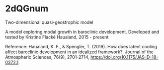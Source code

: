 # 2dQGnum
Two-dimensional quasi-geostrophic model

A model exploring modal growth in baroclinic development.
Developed and tested by Kristine Flacké Haualand, 2015 - present

Reference:
Haualand, K. F., & Spengler, T. (2019). How does latent cooling affect baroclinic development in an idealized framework?. Journal of the Atmospheric Sciences, 76(9), 2701-2714, https://doi.org/10.1175/JAS-D-18-0372.1.
